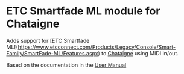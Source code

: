 # ETC Smartfade ML module for Chataigne

Adds support for [ETC Smartfade ML[(https://www.etcconnect.com/Products/Legacy/Console/Smart-Family/SmartFade-ML/Features.aspx) to [Chataigne](https://benjamin.kuperberg.fr/chataigne) using MIDI in/out.

Based on the documentation in the [User Manual](https://www.etcconnect.com/WorkArea/DownloadAsset.aspx?id=10737461284)
